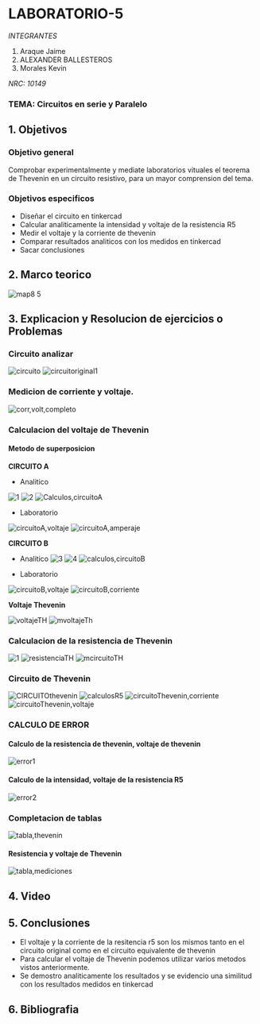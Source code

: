 # LABORATORIO-5
*INTEGRANTES*

1. Araque Jaime
2. ALEXANDER BALLESTEROS
3. Morales Kevin

*NRC: 10149*
### TEMA: Circuitos en serie y Paralelo
## 1. Objetivos
### Objetivo general

Comprobar experimentalmente y mediate  laboratorios vituales el teorema de Thevenin en un circuito resistivo, para un mayor comprension del tema.  

### Objetivos especificos


* Diseñar el circuito en tinkercad
* Calcular analiticamente la intensidad y voltaje de la resistencia R5
* Medir el voltaje y la corriente de thevenin
* Comparar resultados analiticos con los medidos en tinkercad
* Sacar conclusiones 
## 2. Marco teorico

![map8 5](https://user-images.githubusercontent.com/93224166/148436127-fe630f39-7583-4297-8372-406397ad453f.png)

## 3. Explicacion y Resolucion de ejercicios o Problemas

### Circuito analizar

![circuito](https://user-images.githubusercontent.com/93224166/148402009-d4de73c4-fc24-44d6-af01-a8cd9017d186.png)
![circuitoriginal1](https://user-images.githubusercontent.com/93224166/148402000-14e59292-afb0-41bd-a790-05560785139e.png)

### Medicion de  corriente y voltaje.
![corr,volt,completo](https://user-images.githubusercontent.com/93224166/148402007-d7edb37c-02a5-44fa-b3e3-462e9f17d86d.png)


### Calculacion del voltaje de Thevenin
#### Metodo de superposicion
**CIRCUITO A**
* Analitico

![1](https://user-images.githubusercontent.com/93928146/148095149-e8efa8ac-18f6-4efc-9a3a-91ee48068479.PNG)
![2](https://user-images.githubusercontent.com/93928146/148095141-142c7691-3194-4eda-aeb5-2d025ed769ce.PNG)
![Calculos,circuitoA](https://user-images.githubusercontent.com/93224166/148433140-824195a7-907f-48d4-aa75-96dcfd1c0e6c.png)


* Laboratorio

![circuitoA,voltaje](https://user-images.githubusercontent.com/93224166/148401992-0f4b44d6-1547-4586-884c-d064728009d2.png)
![circuitoA,amperaje](https://user-images.githubusercontent.com/93224166/148402011-c5f7c142-a27e-4957-aa2c-bc4b35698e32.png)


**CIRCUITO B**
* Analitico
![3](https://user-images.githubusercontent.com/93928146/148095144-9a7d8ebb-4ebb-420b-af72-29a54ddb5026.PNG)
![4](https://user-images.githubusercontent.com/93928146/148095145-6c1e5b14-7ca2-4a00-bf27-5cb1febe0503.PNG)
![calculos,circuitoB](https://user-images.githubusercontent.com/93224166/148433136-4bf66570-b449-441c-b409-33ce5e43a5b0.png)


* Laboratorio

![circuitoB,voltaje](https://user-images.githubusercontent.com/93224166/148401998-ae09cce6-67e8-41dc-b652-c3c7243502b7.png)
![circuitoB,corriente](https://user-images.githubusercontent.com/93224166/148401997-896fdf16-b894-4504-8c69-70f541df301a.png)



**Voltaje Thevenin**

![voltajeTH](https://user-images.githubusercontent.com/93224166/148433163-886be3ba-6361-407b-9962-65d1cf39df4f.png)
![mvoltajeTh](https://user-images.githubusercontent.com/93224166/148438248-741b640c-3c69-4e06-93e6-db1489a1cc13.png)

### Calculacion de la resistencia de Thevenin
![1](https://user-images.githubusercontent.com/93928146/148095149-e8efa8ac-18f6-4efc-9a3a-91ee48068479.PNG)
![resistenciaTH](https://user-images.githubusercontent.com/93224166/148433169-c45779cf-976d-48e6-8473-7ae11d0907fd.png)
![mcircuitoTH](https://user-images.githubusercontent.com/93224166/148438250-37a9202e-d293-4926-9e65-2e58c9fb5f79.png)

### Circuito de Thevenin

![CIRCUITOthevenin](https://user-images.githubusercontent.com/93224166/148433716-a1dbf988-c3d4-46d0-b102-84a0f52f668d.png)
![calculosR5](https://user-images.githubusercontent.com/93224166/148433138-d57a945c-abc3-4f31-9b16-dfdcd199912a.png)
![circuitoThevenin,corriente](https://user-images.githubusercontent.com/93224166/148402004-e49c4471-d47f-47d9-aff7-78573dc3f388.png)
![circuitoThevenin,voltaje](https://user-images.githubusercontent.com/93224166/148402006-11e31f8e-17bd-4960-b1f4-2d35ad407716.png)

### CALCULO DE ERROR
#### Calculo de la resistencia de thevenin, voltaje de thevenin
![error1](https://user-images.githubusercontent.com/93224166/148440708-c7e5ce5c-737b-4af1-bf26-425198dce44c.png)

#### Calculo de la intensidad, voltaje de la resistencia R5
![error2](https://user-images.githubusercontent.com/93224166/148440710-0fb4b7bd-5d0f-4256-87ff-3a75768778c4.png)

### Completacion de tablas

![tabla,thevenin](https://user-images.githubusercontent.com/93224166/148550686-513c21a5-7667-4c3f-9e0b-8955e33fb413.png)

#### Resistencia y voltaje de Thevenin

![tabla,mediciones](https://user-images.githubusercontent.com/93224166/148550691-c73b71dc-ef67-4142-969e-49a07c581ab4.png)









## 4. Video 
## 5. Conclusiones
* El voltaje y la corriente de la resitencia r5 son los mismos tanto en el circuito original como en el circuito equivalente de thevenin
* Para calcular el voltaje de Thevenin podemos utilizar varios metodos vistos anteriormente.
* Se demostro analiticamente los resultados y se evidencio una similitud con los resultados medidos en tinkercad
## 6. Bibliografia














